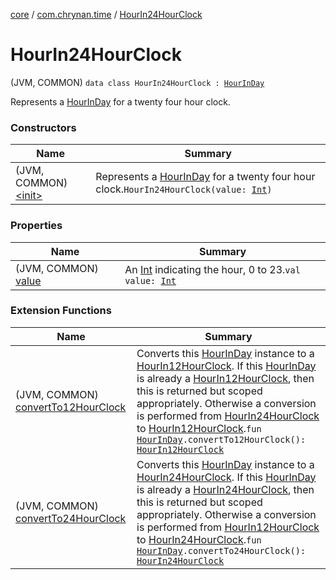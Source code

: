 [core](../../index.md) / [com.chrynan.time](../index.md) / [HourIn24HourClock](./index.md)

# HourIn24HourClock

(JVM, COMMON) `data class HourIn24HourClock : `[`HourInDay`](../-hour-in-day/index.md)

Represents a [HourInDay](../-hour-in-day/index.md) for a twenty four hour clock.

### Constructors

| Name | Summary |
|---|---|
| (JVM, COMMON) [&lt;init&gt;](-init-.md) | Represents a [HourInDay](../-hour-in-day/index.md) for a twenty four hour clock.`HourIn24HourClock(value: `[`Int`](https://kotlinlang.org/api/latest/jvm/stdlib/kotlin/-int/index.html)`)` |

### Properties

| Name | Summary |
|---|---|
| (JVM, COMMON) [value](value.md) | An [Int](https://kotlinlang.org/api/latest/jvm/stdlib/kotlin/-int/index.html) indicating the hour, 0 to 23.`val value: `[`Int`](https://kotlinlang.org/api/latest/jvm/stdlib/kotlin/-int/index.html) |

### Extension Functions

| Name | Summary |
|---|---|
| (JVM, COMMON) [convertTo12HourClock](../convert-to12-hour-clock.md) | Converts this [HourInDay](../-hour-in-day/index.md) instance to a [HourIn12HourClock](../-hour-in12-hour-clock/index.md). If this [HourInDay](../-hour-in-day/index.md) is already a [HourIn12HourClock](../-hour-in12-hour-clock/index.md), then this is returned but scoped appropriately. Otherwise a conversion is performed from [HourIn24HourClock](./index.md) to [HourIn12HourClock](../-hour-in12-hour-clock/index.md).`fun `[`HourInDay`](../-hour-in-day/index.md)`.convertTo12HourClock(): `[`HourIn12HourClock`](../-hour-in12-hour-clock/index.md) |
| (JVM, COMMON) [convertTo24HourClock](../convert-to24-hour-clock.md) | Converts this [HourInDay](../-hour-in-day/index.md) instance to a [HourIn24HourClock](./index.md). If this [HourInDay](../-hour-in-day/index.md) is already a [HourIn24HourClock](./index.md), then this is returned but scoped appropriately. Otherwise a conversion is performed from [HourIn12HourClock](../-hour-in12-hour-clock/index.md) to [HourIn24HourClock](./index.md).`fun `[`HourInDay`](../-hour-in-day/index.md)`.convertTo24HourClock(): `[`HourIn24HourClock`](./index.md) |
